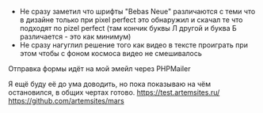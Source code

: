 * Не сразу заметил что шрифты "Bebas Neue" различаются с теми что в дизайне только при pixel perfect это обнаружил и скачал те что подходят по pizel perfect (там кончик буквы Л другой и буква Б различается - это как минимум)
* Не сразу нагуглил решение того как видео в тексте проиграть при этом чтобы с фоном космоса видео не смешивалось

Отправка формы идёт на мой эмейл через PHPMailer

Я ещё буду её до ума доводить, но пока показываю на чём остановился, в общих чертах готово.
https://test.artemsites.ru/   
https://github.com/artemsites/mars  